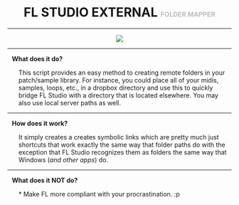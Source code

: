 <h1 style="text-align:center!important;width:100%!important;">FL STUDIO EXTERNAL <small style="font-size:11pt!important;color:rgba(0,0,0,0.25)!important;">FOLDER MAPPER</small></h1>
<hr></hr>
<p style="display:block!important;;width:100%!important;;text-align:center!important;"><img src="https://i.imgur.com/lWHLgrl.png"/></p>
<hr></hr>

<p style="padding-left:10px;"><strong>What does it do?</strong></p>
<p style="padding-left:25px;">This script provides an easy method to creating remote folders
in your patch/sample library. For instance, you could place all
of your midis, samples, loops, etc., in a dropbox directory and
use this to quickly bridge FL Studio with a directory that is
located elsewhere. You may also use local server paths as well.</p>

<hr></hr>	

<p style="padding-left:10px;"><strong>How does it work?</strong></p>
<p style="padding-left:25px;">It simply creates a creates symbolic links which are pretty
much just shortcuts that work exactly the same way that folder
paths do with the exception that FL Studio recognizes them as
folders the same way that Windows (<i>and other apps</i>) do.</p>

<hr></hr>

<p style="padding-left:10px;"><strong>What does it NOT do?</strong></p>
<p style="padding-left:25px;">* Make FL more compliant with your procrastination. :p</p>
